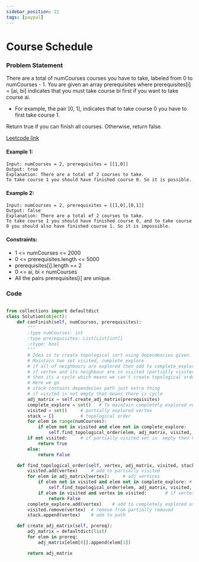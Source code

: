 ```yaml
---
sidebar_position: 21
tags: [paypal]
---
```


# Course Schedule

### Problem Statement

There are a total of numCourses courses you have to take, labeled from 0 to numCourses - 1. You are given an array prerequisites where prerequisites[i] = [ai, bi] indicates that you must take course bi first if you want to take course ai.

- For example, the pair [0, 1], indicates that to take course 0 you have to first take course 1.

Return true if you can finish all courses. Otherwise, return false.

[Leetcode link](https://leetcode.com/problems/course-schedule)

#### Example 1:

```
Input: numCourses = 2, prerequisites = [[1,0]]
Output: true
Explanation: There are a total of 2 courses to take.
To take course 1 you should have finished course 0. So it is possible.
```

#### Example 2:

```
Input: numCourses = 2, prerequisites = [[1,0],[0,1]]
Output: false
Explanation: There are a total of 2 courses to take.
To take course 1 you should have finished course 0, and to take course 0 you should also have finished course 1. So it is impossible.
```

#### Constraints:

- 1 <= numCourses <= 2000
- 0 <= prerequisites.length <= 5000
- prerequisites[i].length == 2
- 0 <= ai, bi < numCourses
- All the pairs prerequisites[i] are unique.

### Code

```python title="Python Code"

from collections import defaultdict
class Solution(object):
    def canFinish(self, numCourses, prerequisites):
        """
        :type numCourses: int
        :type prerequisites: List[List[int]]
        :rtype: bool
        """
        # Idea is to create topological sort using dependencies given. If we are able to create it then its possible otherwise not possible
        # Maintain two set visited, complete_explore
        # if all of neighbours are explored then add to complete_explore and remove from visited
        # if vertex and its neighbour are in visited (partially visited) that means somehow we reached vertex again as both of them are still partially explored and we have dependenices on each other via some vertices or directly
        # then its a cycle which means we can't create topological order based on given prereq..
        # Here we go
        # stack contains dependecies path just extra thing
        # if visited is not empty that means there is cycle
        adj_matrix = self.create_adj_matrix(prerequisites)
        complete_explore = set()   # To maintain completely explored vertex
        visited = set()     # partially explored vertex
        stack = []          # topological order
        for elem in range(numCourses):
            if elem not in visited and elem not in complete_explore:   # If vertex is not explored completely or partially then explore it
                self.find_topological_order(elem, adj_matrix, visited, stack, complete_explore)
        if not visited:     # if partially visited set is  empty then Voila
            return True
        else:
            return False

    def find_topological_order(self, vertex, adj_matrix, visited, stack, complete_explore):
        visited.add(vertex)     # add to partially visited
        for elem in adj_matrix[vertex]:     # adj vertices
            if elem not in visited and elem not in complete_explore: # if vertex not in partially visited and not in completely explored set
                self.find_topological_order(elem, adj_matrix, visited, stack, complete_explore)
            if elem in visited and vertex in visited:       # if vertex and its neighbour in visited then its cycle
                return False
        complete_explore.add(vertex)    # add to completely explored as we have reached to end and there are no more edges to explore
        visited.remove(vertex)  # remove from partially removed
        stack.append(vertex)    # add to path

    def create_adj_matrix(self, prereq):
        adj_matrix = defaultdict(list)
        for elem in prereq:
            adj_matrix[elem[0]].append(elem[1])

        return adj_matrix

```
